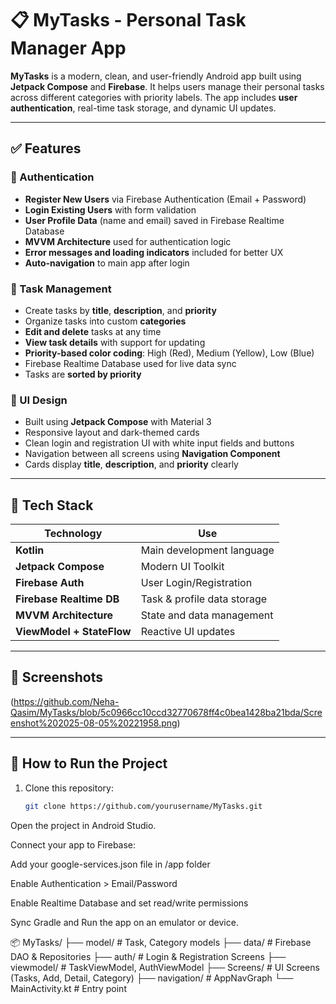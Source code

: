 # 📋 MyTasks - Personal Task Manager App

**MyTasks** is a modern, clean, and user-friendly Android app built using **Jetpack Compose** and **Firebase**. It helps users manage their personal tasks across different categories with priority labels. The app includes **user authentication**, real-time task storage, and dynamic UI updates.

---

## ✅ Features

### 🔐 Authentication
- **Register New Users** via Firebase Authentication (Email + Password)
- **Login Existing Users** with form validation
- **User Profile Data** (name and email) saved in Firebase Realtime Database
- **MVVM Architecture** used for authentication logic
- **Error messages and loading indicators** included for better UX
- **Auto-navigation** to main app after login

### 📁 Task Management
- Create tasks by **title**, **description**, and **priority**
- Organize tasks into custom **categories**
- **Edit and delete** tasks at any time
- **View task details** with support for updating
- **Priority-based color coding**: High (Red), Medium (Yellow), Low (Blue)
- Firebase Realtime Database used for live data sync
- Tasks are **sorted by priority**

### 🎨 UI Design
- Built using **Jetpack Compose** with Material 3
- Responsive layout and dark-themed cards
- Clean login and registration UI with white input fields and buttons
- Navigation between all screens using **Navigation Component**
- Cards display **title**, **description**, and **priority** clearly

---

## 🔧 Tech Stack

| Technology           | Use                                      |
|----------------------|-------------------------------------------|
| **Kotlin**           | Main development language                |
| **Jetpack Compose**  | Modern UI Toolkit                        |
| **Firebase Auth**    | User Login/Registration                  |
| **Firebase Realtime DB** | Task & profile data storage         |
| **MVVM Architecture**| State and data management                |
| **ViewModel + StateFlow** | Reactive UI updates                |

---

## 📸 Screenshots

(https://github.com/Neha-Qasim/MyTasks/blob/5c0966cc10ccd32770678ff4c0bea1428ba21bda/Screenshot%202025-08-05%20221958.png)

---

## 🚀 How to Run the Project

1. Clone this repository:
   ```bash
   git clone https://github.com/yourusername/MyTasks.git
Open the project in Android Studio.

Connect your app to Firebase:

Add your google-services.json file in /app folder

Enable Authentication > Email/Password

Enable Realtime Database and set read/write permissions

Sync Gradle and Run the app on an emulator or device.

📦 MyTasks/
├── model/                # Task, Category models
├── data/                 # Firebase DAO & Repositories
├── auth/                 # Login & Registration Screens
├── viewmodel/            # TaskViewModel, AuthViewModel
├── Screens/              # UI Screens (Tasks, Add, Detail, Category)
├── navigation/           # AppNavGraph
└── MainActivity.kt       # Entry point

